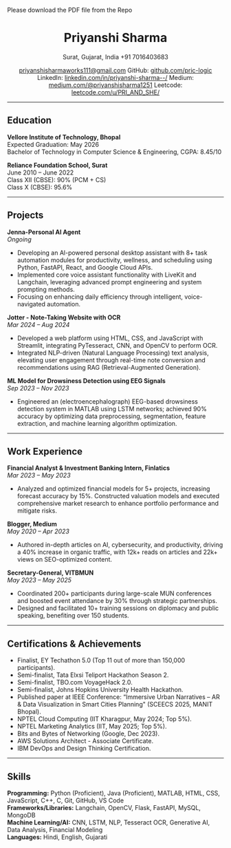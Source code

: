 Please download the PDF file from the Repo

<div align="center">
  <h1><b>Priyanshi Sharma</b></h1>
  Surat, Gujarat, India  
  +91 7016403683  
</div>
  <p align ="center">
  <a href="mailto:priyanshisharmaworks111@gmail.com">priyanshisharmaworks111@gmail.com</a>
  GitHub: <a href="https://github.com/pric-logic">github.com/pric-logic</a>
  LinkedIn: <a href="https://www.linkedin.com/in/priyanshi-sharma--/">linkedin.com/in/priyanshi-sharma--/</a>
  Medium: <a href="http://medium.com/@priyanshisharma1251">medium.com/@priyanshisharma1251</a>
  Leetcode: <a href="https://leetcode.com/u/PRI_AND_SHE/">leetcode.com/u/PRI_AND_SHE/</a>
</p>

---

## Education

**Vellore Institute of Technology, Bhopal**  
Expected Graduation: May 2026  
Bachelor of Technology in Computer Science & Engineering, CGPA: 8.45/10

**Reliance Foundation School, Surat**  
June 2010 – June 2022  
Class XII (CBSE): 90% (PCM + CS)  
Class X (CBSE): 95.6%

---

## Projects

**Jenna-Personal Al Agent**  
*Ongoing*  
- Developing an Al-powered personal desktop assistant with 8+ task automation modules for productivity, wellness, and scheduling using Python, FastAPI, React, and Google Cloud APIs.
- Implemented core voice assistant functionality with LiveKit and Langchain, leveraging advanced prompt engineering and system prompting methods.
- Focusing on enhancing daily efficiency through intelligent, voice-navigated automation.

**Jotter - Note-Taking Website with OCR**  
*Mar 2024 – Aug 2024*  
- Developed a web platform using HTML, CSS, and JavaScript with Streamlit, integrating PyTesseract, CNN, and OpenCV to perform OCR.
- Integrated NLP-driven (Natural Language Processing) text analysis, elevating user engagement through real-time note conversion and recommendations using RAG (Retrieval-Augmented Generation).

**ML Model for Drowsiness Detection using EEG Signals**  
*Sep 2023 – Nov 2023*  
- Engineered an (electroencephalograph) EEG-based drowsiness detection system in MATLAB using LSTM networks; achieved 90% accuracy by optimizing data preprocessing, segmentation, feature extraction, and machine learning algorithm optimization.

---

## Work Experience

**Financial Analyst & Investment Banking Intern, Finlatics**  
*Mar 2023 – May 2023*  
- Analyzed and optimized financial models for 5+ projects, increasing forecast accuracy by 15%. Constructed valuation models and executed comprehensive market research to enhance portfolio performance and mitigate risks.

**Blogger, Medium**  
*May 2020 – Apr 2023*  
- Authored in-depth articles on AI, cybersecurity, and productivity, driving a 40% increase in organic traffic, with 12k+ reads on articles and 22k+ views on SEO-optimized content.

**Secretary-General, VITBMUN**  
*May 2023 – May 2025*  
- Coordinated 200+ participants during large-scale MUN conferences and boosted event attendance by 30% through strategic partnerships.
- Designed and facilitated 10+ training sessions on diplomacy and public speaking, benefiting over 150 students.

---

## Certifications & Achievements

- Finalist, EY Techathon 5.0 (Top 11 out of more than 150,000 participants).
- Semi-finalist, Tata Elxsi Teliport Hackathon Season 2.
- Semi-finalist, TBO.com VoyageHack 2.0.
- Semi-finalist, Johns Hopkins University Health Hackathon.
- Published paper at IEEE Conference: “Immersive Urban Narratives – AR & Data Visualization in Smart Cities Planning" (SCEECS 2025, MANIT Bhopal).
- NPTEL Cloud Computing (IIT Kharagpur, May 2024; Top 5%).
- NPTEL Marketing Analytics (IIT, May 2025; Top 5%).
- Bits and Bytes of Networking (Google, Dec 2023).
- AWS Solutions Architect - Associate Certificate.
- IBM DevOps and Design Thinking Certification.

---

## Skills

**Programming:** Python (Proficient), Java (Proficient), MATLAB, HTML, CSS, JavaScript, C++, C, Git, GitHub, VS Code  
**Frameworks/Libraries:** Langchain, OpenCV, Flask, FastAPI, MySQL, MongoDB  
**Machine Learning/AI:** CNN, LSTM, NLP, Tesseract OCR, Generative AI, Data Analysis, Financial Modeling  
**Languages:** Hindi, English, Gujarati

